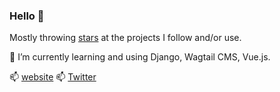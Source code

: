 ### Hello 👋

Mostly throwing [stars](https://github.com/krzysztofjeziorny?tab=stars) at the projects I follow and/or use. 

🌱 I’m currently learning and using Django, Wagtail CMS, Vue.js.

📫 [website](https://jeziorny.net) 📫 [Twitter](https://twitter.com/jeziorny_)

<!--
**TravellerSam/TravellerSam** is a ✨ _special_ ✨ repository because its `README.md` (this file) appears on your GitHub profile.

Here are some ideas to get you started:

- 🔭 I’m currently working on ...
- 🌱 I’m currently learning ...
- 👯 I’m looking to collaborate on ...
- 🤔 I’m looking for help with ...
- 💬 Ask me about ...
- 📫 How to reach me: ...
- 😄 Pronouns: ...
- ⚡ Fun fact: ...
-->
